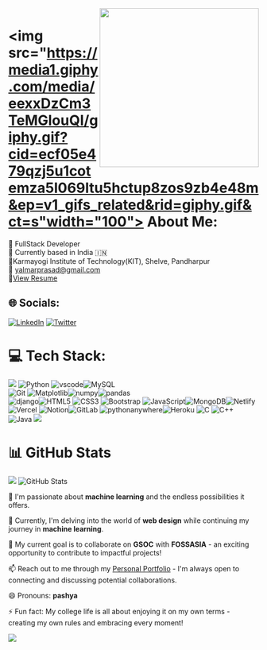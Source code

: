 <img align='right' src="https://camo.githubusercontent.com/4cb9b98860a01e6a93c5b3eb5fd5a0ae409731635562552752b75ff17b4b2167/68747470733a2f2f6d656469612e67697068792e636f6d2f6d656469612f4d3967624264396e6244724f5475314d71782f67697068792e676966" width="320">

# <img src="https://media1.giphy.com/media/eexxDzCm3TeMGlouQI/giphy.gif?cid=ecf05e479qzj5u1cotemza5l069ltu5hctup8zos9zb4e48m&ep=v1_gifs_related&rid=giphy.gif&ct=s"width="100"> About Me:  


🧭 FullStack Developer<br>🏡 Currently based in India 🇮🇳<br>🏫Karmayogi Institute of Technology(KIT), Shelve, Pandharpur<br>📧 yalmarprasad@gmail.com<br>📝<a href="https://mipashyayalmar.github.io/-Profile-data/" >View Resume</a><br>

## 🌐 Socials:

[![LinkedIn](https://img.shields.io/badge/LinkedIn-%230077B5.svg?logo=linkedin&logoColor=white)](https://www.linkedin.com/public-profile/settings?trk=d_flagship3_profile_self_view_public_profile) [![Twitter](https://img.shields.io/badge/Twitter-%231DA1F2.svg?logo=Twitter&logoColor=white)](https://twitter.com/MiPashya50821?t=LYLhZN5QEdUJ_0X_inkVdQ&s=08) 

# 💻 Tech Stack:
<img src="https://user-images.githubusercontent.com/73097560/115834477-dbab4500-a447-11eb-908a-139a6edaec5c.gif"></a> 
![Python](https://camo.githubusercontent.com/70a5ef7589e5449d1a8711964fb2a17822838db801fadb6fe245fb0e85b742d7/68747470733a2f2f7777772e766563746f726c6f676f2e7a6f6e652f6c6f676f732f707974686f6e2f707974686f6e2d617232312e737667) ![vscode](https://camo.githubusercontent.com/4a948e11d0b2ac72fc2ee02d8539c83b7f50f043d8d0b62b0eb9d205001d7b6f/68747470733a2f2f7777772e766563746f726c6f676f2e7a6f6e652f6c6f676f732f76697375616c73747564696f5f636f64652f76697375616c73747564696f5f636f64652d617232312e737667)![MySQL](https://camo.githubusercontent.com/842373051212a9c9c61fe72b9d636b2e7ed06f89120e8322ea5e67d01857cff8/68747470733a2f2f7777772e766563746f726c6f676f2e7a6f6e652f6c6f676f732f6d7973716c2f6d7973716c2d617232312e737667)
<br>
![Git](https://camo.githubusercontent.com/d276238ec297a274a3c923b0323c2d386c089dfe48927d53b0efb1b7fd8fa517/68747470733a2f2f696d672e736869656c64732e696f2f62616467652f4769742d6663366432363f7374796c653d666c61742d737175617265266c6f676f3d676974266c6f676f436f6c6f723d7768697465) ![Matplotlib](https://camo.githubusercontent.com/a87b3fbf35c49792779b1f49d3c96151a3ebb06867ca83842afc37743717de42/68747470733a2f2f696d672e736869656c64732e696f2f62616467652f4d6174706c6f746c69622d2532336666666666662e7376673f7374796c653d666c61742d737175617265266c6f676f3d4d6174706c6f746c6962266c6f676f436f6c6f723d626c61636b)![numpy](https://camo.githubusercontent.com/20142a76439833b178639a3260e3227e840a111e7dfbcda7875be252e279557c/68747470733a2f2f696d672e736869656c64732e696f2f62616467652f6e756d70792d2532333031333234332e7376673f7374796c653d666c61742d737175617265266c6f676f3d6e756d7079266c6f676f436f6c6f723d7768697465)![pandas](https://camo.githubusercontent.com/a3bb113a41aa2418542ddc4d8416b1498a6d1649cda5fad74d885bb1a8cbd674/68747470733a2f2f696d672e736869656c64732e696f2f62616467652f70616e6461732d2532333135303435382e7376673f7374796c653d666c61742d737175617265266c6f676f3d70616e646173266c6f676f436f6c6f723d7768697465) <br>
![django](https://img.shields.io/badge/django-%234ea94b.svg?style=for-the-badge&logo=django&logoColor=white)![HTML5](https://img.shields.io/badge/html5-%23E34F26.svg?style=for-the-badge&logo=html5&logoColor=white) ![CSS3](https://img.shields.io/badge/css3-%231572B6.svg?style=for-the-badge&logo=css3&logoColor=white) ![Bootstrap](https://img.shields.io/badge/bootstrap-%23563D7C.svg?style=for-the-badge&logo=bootstrap&logoColor=white) ![JavaScript](https://img.shields.io/badge/javascript-%23323330.svg?style=for-the-badge&logo=javascript&logoColor=%23F7DF1E)![MongoDB](https://img.shields.io/badge/MongoDB-%234ea94b.svg?style=for-the-badge&logo=mongodb&logoColor=white)![Netlify](https://img.shields.io/badge/netlify-%23000000.svg?style=for-the-badge&logo=netlify&logoColor=#00C7B7) ![Vercel](https://img.shields.io/badge/vercel-%23000000.svg?style=for-the-badge&logo=vercel&logoColor=white) ![Notion](https://img.shields.io/badge/Notion-%23000000.svg?style=for-the-badge&logo=notion&logoColor=white)![GitLab](https://img.shields.io/badge/gitlab-%2300f.svg?style=for-the-badge&logo=gitlab&logoColor=white) ![pythonanywhere](https://img.shields.io/badge/pythonanywhere-%23000000.svg?style=for-the-badge&logo=pythonanywhere&logoColor=#00C7B7)![Heroku](https://img.shields.io/badge/heroku-%23430098.svg?style=for-the-badge&logo=heroku&logoColor=white) ![C](https://img.shields.io/badge/c-%2300599C.svg?style=for-the-badge&logo=c&logoColor=white)  ![C++](https://img.shields.io/badge/c++-%2300599C.svg?style=for-the-badge&logo=c%2B%2B&logoColor=white) ![Java](https://img.shields.io/badge/java-%23ED8B00.svg?style=for-the-badge&logo=java&logoColor=white)
<img src="https://user-images.githubusercontent.com/73097560/115834477-dbab4500-a447-11eb-908a-139a6edaec5c.gif"></a>

# 📊 GitHub Stats
<img src="https://user-images.githubusercontent.com/73097560/115834477-dbab4500-a447-11eb-908a-139a6edaec5c.gif"></a>
![GitHub Stats](https://github-readme-stats.vercel.app/api?username=mipashyayalmar&show_icons=true&theme=radical)

👀 I'm passionate about **machine learning** and the endless possibilities it offers.

🌱 Currently, I'm delving into the world of **web design** while continuing my journey in **machine learning**.

💞️ My current goal is to collaborate on **GSOC** with **FOSSASIA** - an exciting opportunity to contribute to impactful projects!

📫 Reach out to me through my [Personal Portfolio](https://mipashyayalmar.github.io/-Profile-data/) - I'm always open to connecting and discussing potential collaborations.

😄 Pronouns: **pashya**

⚡ Fun fact: My college life is all about enjoying it on my own terms - creating my own rules and embracing every moment!

<img src="https://user-images.githubusercontent.com/73097560/115834477-dbab4500-a447-11eb-908a-139a6edaec5c.gif"></a>
